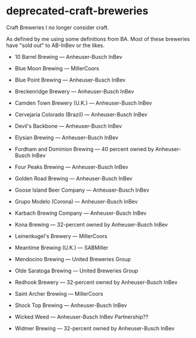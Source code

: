 # deprecated-craft-breweries
Craft Breweries I no longer consider craft.

As defined by me using some definitions from BA. Most of these breweries have "sold out" to AB-InBev or the likes.

* 10 Barrel Brewing — Anheuser-Busch InBev

* Blue Moon Brewing — MillerCoors

* Blue Point Brewing — Anheuser-Busch InBev

* Breckenridge Brewery — Anheuser-Busch InBev

* Camden Town Brewery (U.K.) — Anheuser-Busch InBev

* Cervejaria Colorado (Brazil) — Anheuser-Busch InBev

* Devil's Backbone — Anheuser-Busch InBev

* Elysian Brewing — Anheuser-Busch InBev

* Fordham and Dominion Brewing — 40 percent owned by Anheuser-Busch InBev

* Four Peaks Brewing — Anheuser-Busch InBev

* Golden Road Brewing — Anheuser-Busch InBev

* Goose Island Beer Company — Anheuser-Busch InBev

* Grupo Modelo (Corona) — Anheuser-Busch InBev

* Karbach Brewing Company — Anheuser-Busch InBev

* Kona Brewing — 32-percent owned by Anheuser-Busch InBev

* Leinenkugel's Brewery — MillerCoors

* Meantime Brewing (U.K.) — SABMiller

* Mendocino Brewing — United Breweries Group

* Olde Saratoga Brewing — United Breweries Group

* Redhook Brewery — 32-percent owned by Anheuser-Busch InBev

* Saint Archer Brewing — MillerCoors

* Shock Top Brewing — Anheuser-Busch InBev

* Wicked Weed — Anheuser-Busch InBev Partnership??

* Widmer Brewing — 32-percent owned by Anheuser-Busch InBev
